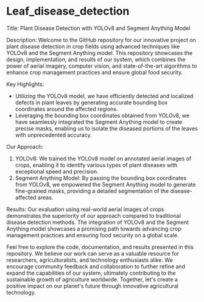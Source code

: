 # Leaf_disease_detection
Title: Plant Disease Detection with YOLOv8 and Segment Anything Model

Description:
Welcome to the GitHub repository for our innovative project on plant disease detection in crop fields using advanced techniques like YOLOv8 and the Segment Anything model. This repository showcases the design, implementation, and results of our system, which combines the power of aerial imagery, computer vision, and state-of-the-art algorithms to enhance crop management practices and ensure global food security.

Key Highlights:
- Utilizing the YOLOv8 model, we have efficiently detected and localized defects in plant leaves by generating accurate bounding box coordinates around the affected regions.
- Leveraging the bounding box coordinates obtained from YOLOv8, we have seamlessly integrated the Segment Anything model to create precise masks, enabling us to isolate the diseased portions of the leaves with unprecedented accuracy.

Our Approach:
1. YOLOv8: We trained the YOLOv8 model on annotated aerial images of crops, enabling it to identify various types of plant diseases with exceptional speed and precision.
2. Segment Anything Model: By passing the bounding box coordinates from YOLOv8, we empowered the Segment Anything model to generate fine-grained masks, providing a detailed segmentation of the disease-affected areas.

Results:
Our evaluation using real-world aerial images of crops demonstrates the superiority of our approach compared to traditional disease detection methods. The integration of YOLOv8 and the Segment Anything model showcases a promising path towards advancing crop management practices and ensuring food security on a global scale.

Feel free to explore the code, documentation, and results presented in this repository. We believe our work can serve as a valuable resource for researchers, agriculturalists, and technology enthusiasts alike. We encourage community feedback and collaboration to further refine and expand the capabilities of our system, ultimately contributing to the sustainable growth of agriculture worldwide. Together, let's create a positive impact on our planet's future through innovative agricultural technology.
